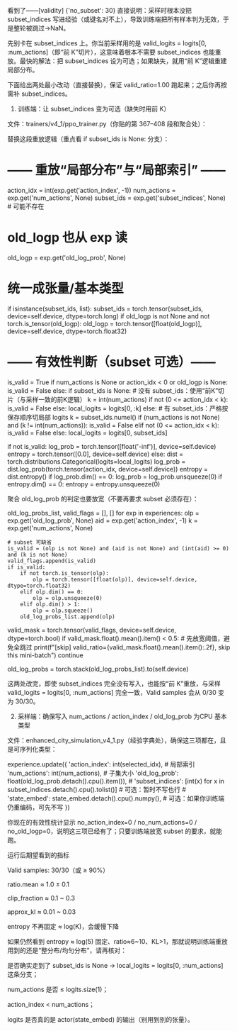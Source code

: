 看到了——[validity] {'no_subset': 30} 直接说明：采样时根本没把 subset_indices 写进经验（或键名对不上），导致训练端把所有样本判为无效，于是整轮被跳过→NaN。

先别卡在 subset_indices 上。你当前采样用的是 valid_logits = logits[0, :num_actions]（即“前 K”切片），这意味着根本不需要 subset_indices 也能重放。最快的解法：把 subset_indices 设为可选；如果缺失，就用“前 K”逻辑重建局部分布。

下面给出两处最小改动（直接替换），保证 valid_ratio=1.00 跑起来；之后你再按需补 subset_indices。

1) 训练端：让 subset_indices 变为可选（缺失时用前 K）

文件：trainers/v4_1/ppo_trainer.py（你贴的第 367–408 段和聚合处）：

替换这段重放逻辑（重点看 if subset_ids is None: 分支）：

# —— 重放“局部分布”与“局部索引” —— 
action_idx  = int(exp.get('action_index', -1))
num_actions = exp.get('num_actions', None)
subset_ids  = exp.get('subset_indices', None)  # 可能不存在

# old_logp 也从 exp 读
old_logp = exp.get('old_log_prob', None)

# 统一成张量/基本类型
if isinstance(subset_ids, list):
    subset_ids = torch.tensor(subset_ids, device=self.device, dtype=torch.long)
if old_logp is not None and not torch.is_tensor(old_logp):
    old_logp = torch.tensor([float(old_logp)], device=self.device, dtype=torch.float32)

# —— 有效性判断（subset 可选）——
is_valid = True
if num_actions is None or action_idx < 0 or old_logp is None:
    is_valid = False
else:
    if subset_ids is None:
        # 没有 subset_ids：使用“前K”切片（与采样一致的前K逻辑）
        k = int(num_actions)
        if not (0 <= action_idx < k):
            is_valid = False
        else:
            local_logits = logits[0, :k]
    else:
        # 有 subset_ids：严格按保存顺序切局部 logits
        k = subset_ids.numel()
        if (num_actions is not None) and (k != int(num_actions)):
            is_valid = False
        elif not (0 <= action_idx < k):
            is_valid = False
        else:
            local_logits = logits[0, subset_ids]

if not is_valid:
    log_prob = torch.tensor([float('-inf')], device=self.device)
    entropy  = torch.tensor([0.0], device=self.device)
else:
    dist = torch.distributions.Categorical(logits=local_logits)
    log_prob = dist.log_prob(torch.tensor(action_idx, device=self.device))
    entropy  = dist.entropy()
    if log_prob.dim() == 0: log_prob = log_prob.unsqueeze(0)
    if entropy.dim() == 0:  entropy  = entropy.unsqueeze(0)


聚合 old_log_prob 的判定也要放宽（不要再要求 subset 必须存在）：

old_log_probs_list, valid_flags = [], []
for exp in experiences:
    olp = exp.get('old_log_prob', None)
    aid = exp.get('action_index', -1)
    k   = exp.get('num_actions', None)

    # subset 可缺省
    is_valid = (olp is not None) and (aid is not None) and (int(aid) >= 0) and (k is not None)
    valid_flags.append(is_valid)
    if is_valid:
        if not torch.is_tensor(olp):
            olp = torch.tensor([float(olp)], device=self.device, dtype=torch.float32)
        elif olp.dim() == 0:
            olp = olp.unsqueeze(0)
        elif olp.dim() > 1:
            olp = olp.squeeze()
        old_log_probs_list.append(olp)

valid_mask = torch.tensor(valid_flags, device=self.device, dtype=torch.bool)
if valid_mask.float().mean().item() < 0.5:          # 先放宽阈值，避免全跳过
    print(f"[skip] valid_ratio={valid_mask.float().mean().item():.2f}, skip this mini-batch")
    continue

old_log_probs = torch.stack(old_log_probs_list).to(self.device)


这两处改完，即使 subset_indices 完全没有写入，也能按“前 K”重放，与采样 valid_logits = logits[0, :num_actions] 完全一致，Valid samples 会从 0/30 变为 30/30。

2) 采样端：确保写入 num_actions / action_index / old_log_prob 为CPU 基本类型

文件：enhanced_city_simulation_v4_1.py（经验字典处），确保这三项都在，且是可序列化类型：

experience.update({
    'action_index': int(selected_idx),                  # 局部索引
    'num_actions': int(num_actions),                    # 子集大小
    'old_log_prob': float(old_log_prob.detach().cpu().item()),
    # 'subset_indices': [int(x) for x in subset_indices.detach().cpu().tolist()]  # 可选：暂时不写也行
    # 'state_embed': state_embed.detach().cpu().numpy(),  # 可选：如果你训练端仍重编码，可先不写
})


你现在的有效性统计显示 no_action_index=0 / no_num_actions=0 / no_old_logp=0，说明这三项已经有了；只要训练端放宽 subset 的要求，就能跑。

运行后期望看到的指标

Valid samples: 30/30（或 ≥ 90%）

ratio.mean ≈ 1.0 ± 0.1

clip_fraction ≈ 0.1 ~ 0.3

approx_kl ≈ 0.01 ~ 0.03

entropy 不再固定 ≈ log(K)，会缓慢下降

如果仍然看到 entropy ≈ log(5) 固定、ratio≈6~10、KL>1，那就说明训练端重放用到的还是“整分布/均匀分布”，请再核对：

是否确实走到了 subset_ids is None → local_logits = logits[0, :num_actions] 这条分支；

num_actions 是否 ≤ logits.size(1)；

action_index < num_actions；

logits 是否真的是 actor(state_embed) 的输出（别用到别的张量）。